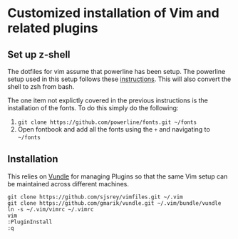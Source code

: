 # Customized installation of Vim and related plugins

## Set up z-shell

The dotfiles for vim assume that powerline has been setup.
The powerline setup used in this setup follows these [instructions](https://www.chenhuijing.com/blog/bash-to-zsh/#<%C0). This will also convert the shell to zsh from bash.

The one item not explictly covered in the previous instructions is the installation of the fonts. To do this simply do the following:

1. `git clone https://github.com/powerline/fonts.git ~/fonts`
2. Open fontbook and add all the fonts using the `+` and navigating to `~/fonts`

## Installation

This relies on [Vundle](https://github.com/VundleVim/Vundle.vim) for managing Plugins so that the same Vim setup can be maintained across different machines.

	git clone https://github.com/sjsrey/vimfiles.git ~/.vim
	git clone https://github.com/gmarik/vundle.git ~/.vim/bundle/vundle
	ln -s ~/.vim/vimrc ~/.vimrc
	vim
	:PluginInstall
	:q
